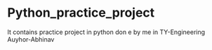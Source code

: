 # Python_practice_project
It contains practice project in python don e by me in TY-Engineering
<br>
Auyhor-Abhinav
